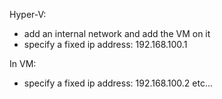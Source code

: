 
Hyper-V:
- add an internal network and add the VM on it
- specify a fixed ip address: 192.168.100.1

In VM:
- specify a fixed ip address: 192.168.100.2 etc...


